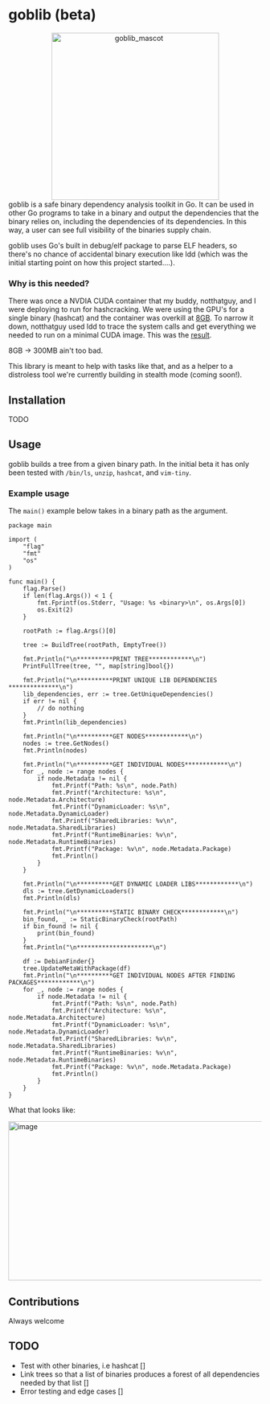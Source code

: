 # goblib (beta)

<div align=center>
<img width="333" height="333" alt="goblib_mascot" src="https://github.com/user-attachments/assets/000fce85-c306-4a30-a736-008d3f6c5f32" />
</div>
goblib is a safe binary dependency analysis toolkit in Go. It can be used in other Go programs to take in a binary and output the dependencies that the binary relies on, including the dependencies of its dependencies. In this way, a user can see full visibility of the binaries supply chain.

goblib uses Go's built in debug/elf package to parse ELF headers, so there's no chance of accidental binary execution like ldd (which was the initial starting point on how this project started....).

### Why is this needed?

There was once a NVDIA CUDA container that my buddy, notthatguy, and I were deploying to run for hashcracking. We were using the GPU's for a single binary (hashcat) and the container was overkill at [8GB](https://hub.docker.com/r/nvidia/cuda). To narrow it down, notthatguy used ldd to trace the system calls and get everything we needed to run on a minimal CUDA image. This was the [result](https://hub.docker.com/r/cerog/hashtopolis-nvidia-agent-lite12.0).

8GB -> 300MB ain't too bad. 

This library is meant to help with tasks like that, and as a helper to a distroless tool we're currently building in stealth mode (coming soon!).


## Installation

TODO

## Usage

goblib builds a tree from a given binary path. In the initial beta it has only been tested with `/bin/ls`, `unzip`, `hashcat`, and `vim-tiny`.

### Example usage

The `main()` example below takes in a binary path as the argument.

```
package main

import (
	"flag"
	"fmt"
	"os"
)

func main() {
	flag.Parse()
	if len(flag.Args()) < 1 {
		fmt.Fprintf(os.Stderr, "Usage: %s <binary>\n", os.Args[0])
		os.Exit(2)
	}

	rootPath := flag.Args()[0]

	tree := BuildTree(rootPath, EmptyTree())

	fmt.Println("\n**********PRINT TREE************\n")
	PrintFullTree(tree, "", map[string]bool{})

	fmt.Println("\n**********PRINT UNIQUE LIB DEPENDENCIES **************\n")
	lib_dependencies, err := tree.GetUniqueDependencies()
	if err != nil {
		// do nothing
	}
	fmt.Println(lib_dependencies)

	fmt.Println("\n**********GET NODES************\n")
	nodes := tree.GetNodes()
	fmt.Println(nodes)

	fmt.Println("\n**********GET INDIVIDUAL NODES************\n")
	for _, node := range nodes {
		if node.Metadata != nil {
			fmt.Printf("Path: %s\n", node.Path)
			fmt.Printf("Architecture: %s\n", node.Metadata.Architecture)
			fmt.Printf("DynamicLoader: %s\n", node.Metadata.DynamicLoader)
			fmt.Printf("SharedLibraries: %v\n", node.Metadata.SharedLibraries)
			fmt.Printf("RuntimeBinaries: %v\n", node.Metadata.RuntimeBinaries)
			fmt.Printf("Package: %v\n", node.Metadata.Package)
			fmt.Println()
		}
	}

	fmt.Println("\n**********GET DYNAMIC LOADER LIBS************\n")
	dls := tree.GetDynamicLoaders()
	fmt.Println(dls)

	fmt.Println("\n**********STATIC BINARY CHECK************\n")
	bin_found, _ := StaticBinaryCheck(rootPath)
	if bin_found != nil {
		print(bin_found)
	}
	fmt.Println("\n*********************\n")
	
	df := DebianFinder{}
	tree.UpdateMetaWithPackage(df)
	fmt.Println("\n**********GET INDIVIDUAL NODES AFTER FINDING PACKAGES************\n")
	for _, node := range nodes {
		if node.Metadata != nil {
			fmt.Printf("Path: %s\n", node.Path)
			fmt.Printf("Architecture: %s\n", node.Metadata.Architecture)
			fmt.Printf("DynamicLoader: %s\n", node.Metadata.DynamicLoader)
			fmt.Printf("SharedLibraries: %v\n", node.Metadata.SharedLibraries)
			fmt.Printf("RuntimeBinaries: %v\n", node.Metadata.RuntimeBinaries)
			fmt.Printf("Package: %v\n", node.Metadata.Package)
			fmt.Println()
		}
	}
}
```
What that looks like:

<img width="821" height="317" alt="image" src="https://github.com/user-attachments/assets/dbde7338-8304-4338-88bd-ac8d865b5bd4" />



## Contributions
Always welcome 

## TODO 
- Test with other binaries, i.e hashcat []
- Link trees so that a list of binaries produces a forest of all dependencies needed by that list []
- Error testing and edge cases []
